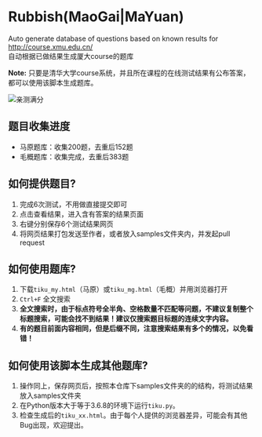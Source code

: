 # Rubbish(MaoGai|MaYuan)

Auto generate database of questions based on known results for http://course.xmu.edu.cn/  
自动根据已做结果生成厦大course的题库 

**Note:** 只要是清华大学course系统，并且所在课程的在线测试结果有公布答案，都可以使用该脚本生成题库。

![亲测满分](https://github.com/F5Soft/RubbishMaoGai/blob/master/result.png?raw=true)  

## 题目收集进度

- 马原题库：收集200题，去重后152题
- 毛概题库：收集完成，去重后383题

## 如何提供题目?

1. 完成6次测试，不用做直接提交即可
1. 点击查看结果，进入含有答案的结果页面
3. 右键分别保存6个测试结果网页
4. 将网页结果打包发送至作者，或者放入samples文件夹内，并发起pull request

## 如何使用题库?

1. 下载`tiku_my.html`（马原）或`tiku_mg.html`（毛概）并用浏览器打开
2. `Ctrl+F` 全文搜索
3. **全文搜索时，由于标点符号全半角、空格数量不匹配等问题，不建议复制整个标题搜索，可能会找不到结果！建议仅搜索题目标题的连续文字内容。**
4. **有的题目前面内容相同，但是后缀不同，注意搜索结果有多个的情况，以免看错！**

## 如何使用该脚本生成其他题库?

1. 操作同上，保存网页后，按照本仓库下samples文件夹的的结构，将测试结果放入samples文件夹
2. 在Python版本大于等于3.6.8的环境下运行`tiku.py`。
3. 检查生成后的`tiku_xx.html`。由于每个人提供的浏览器差异，可能会有其他Bug出现，欢迎提出。
